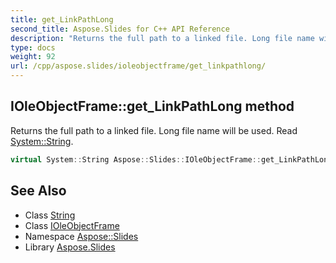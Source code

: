 ```yaml
---
title: get_LinkPathLong
second_title: Aspose.Slides for C++ API Reference
description: "Returns the full path to a linked file. Long file name will be used. Read System::String."
type: docs
weight: 92
url: /cpp/aspose.slides/ioleobjectframe/get_linkpathlong/
---
```

## IOleObjectFrame::get_LinkPathLong method


Returns the full path to a linked file. Long file name will be used. Read [System::String](../../../system/string/).

```cpp
virtual System::String Aspose::Slides::IOleObjectFrame::get_LinkPathLong()=0
```

## See Also

* Class [String](../../../system/string/)
* Class [IOleObjectFrame](../)
* Namespace [Aspose::Slides](../../)
* Library [Aspose.Slides](../../../)
